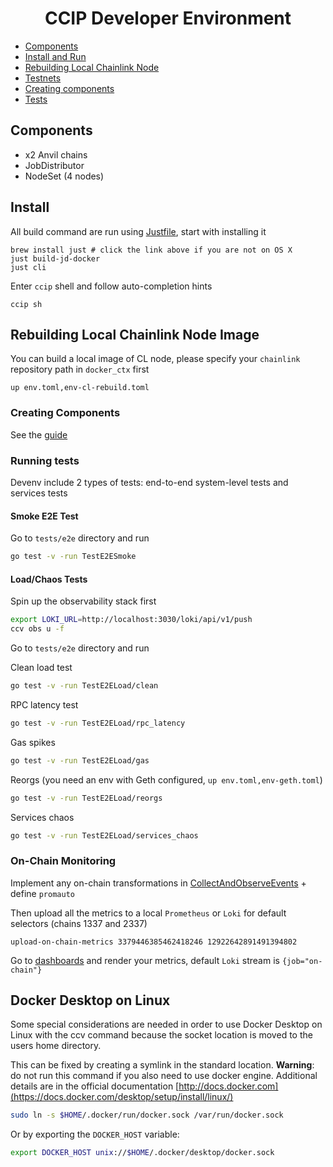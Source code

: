 <div align="center">

# CCIP Developer Environment

</div>

- [Components](#components)
- [Install and Run](#install)
- [Rebuilding Local Chainlink Node](#rebuilding-local-chainlink-node-image)
- [Testnets](#run-the-environment-testnets)
- [Creating components](#creating-components)
- [Tests](#smoke-e2e-test)


## Components

- x2 Anvil chains
- JobDistributor
- NodeSet (4 nodes)

## Install
All build command are run using [Justfile](https://github.com/casey/just?tab=readme-ov-file#cross-platform), start with installing it
```
brew install just # click the link above if you are not on OS X
just build-jd-docker
just cli
```

Enter `ccip` shell and follow auto-completion hints
```
ccip sh
```

## Rebuilding Local Chainlink Node Image
You can build a local image of CL node, please specify your `chainlink` repository path in `docker_ctx` first
```
up env.toml,env-cl-rebuild.toml
```

### Creating Components
See the [guide](services/README.md)

### Running tests
Devenv include 2 types of tests: end-to-end system-level tests and services tests

#### Smoke E2E Test
Go to `tests/e2e` directory and run
```bash
go test -v -run TestE2ESmoke
```

#### Load/Chaos Tests
Spin up the observability stack first
```bash
export LOKI_URL=http://localhost:3030/loki/api/v1/push
ccv obs u -f
```

Go to `tests/e2e` directory and run

Clean load test
```bash
go test -v -run TestE2ELoad/clean
```

RPC latency test
```bash
go test -v -run TestE2ELoad/rpc_latency
```

Gas spikes
```bash
go test -v -run TestE2ELoad/gas
```

Reorgs (you need an env with Geth configured, `up env.toml,env-geth.toml`)
```bash
go test -v -run TestE2ELoad/reorgs
```

Services chaos
```bash
go test -v -run TestE2ELoad/services_chaos
```

### On-Chain Monitoring
Implement any on-chain transformations in [CollectAndObserveEvents](monitoring.go) + define `promauto`

Then upload all the metrics to a local `Prometheus` or `Loki` for default selectors (chains 1337 and 2337)
```
upload-on-chain-metrics 3379446385462418246 12922642891491394802
```
Go to [dashboards](dashboards) and render your metrics, default `Loki` stream is `{job="on-chain"}`

## Docker Desktop on Linux

Some special considerations are needed in order to use Docker Desktop on Linux
with the ccv command because the socket location is moved to the users home
directory.

This can be fixed by creating a symlink in the standard location.
**Warning**: do not run this command if you also need to use docker engine.
Additional details are in the official documentation [http://docs.docker.com](https://docs.docker.com/desktop/setup/install/linux/)
```bash
sudo ln -s $HOME/.docker/run/docker.sock /var/run/docker.sock
```

Or by exporting the `DOCKER_HOST` variable:
```bash
export DOCKER_HOST unix://$HOME/.docker/desktop/docker.sock
```
